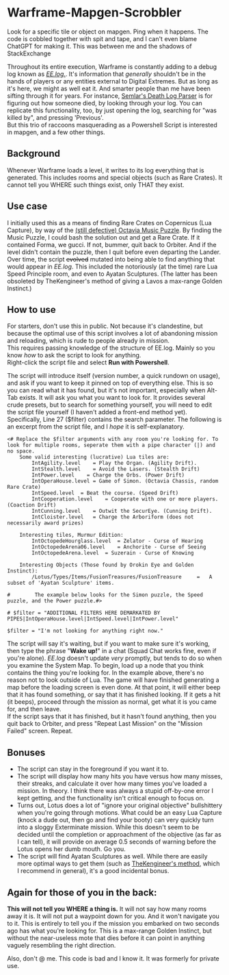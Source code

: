 # Warframe-Mapgen-Scrobbler  
Look for a specific tile or object on mapgen. Ping when it happens. The code is cobbled together with spit and tape, and I can't even blame ChatGPT for making it. This was between me and the shadows of StackExchange  
  
Throughout its entire execution, Warframe is constantly adding to a debug log known as *[EE.log.](https://warframe.fandom.com/wiki/EE.log)*. It's information that *generally* shouldn't be in the hands of players or any entities external to Digital Extremes. But as long as it's here, we might as well eat it. And smarter people than me have been sifting through it for years. For instance, [Semlar's Death Log Parser](https://semlar.com/deathlog) is for figuring out how someone died, by looking through your log. You can replicate this functionality, too, by just opening the log, searching for "was killed by", and pressing 'Previous'.  
But this trio of raccoons masquerading as a Powershell Script is interested in mapgen, and a few other things.  

## Background  
Whenever Warframe loads a level, it writes to its log everything that is generated. This includes rooms and special objects (such as Rare Crates). It cannot tell you WHERE such things exist, only THAT they exist.  

## Use case  
I initially used this as a means of finding Rare Crates on Copernicus (Lua Capture), by way of the [(still defective) Octavia Music Puzzle](https://warframe.fandom.com/wiki/Orokin_Moon#Lua_Music_Puzzle_Room_Solution(s)). By finding the Music Puzzle, I could bash the solution out and get a Rare Crate. If it contained Forma, we gucci. If not, bummer, quit back to Orbiter. And if the level didn't contain the puzzle, then I quit before even departing the Lander.  
Over time, the script ~~evolved~~ mutated into being able to find anything that would appear in *EE.log*. This included the notoriously (at the time) rare Lua Speed Principle room, and even to Ayatan Sculptures. (The latter has been obsoleted by TheKengineer's method of giving a Lavos a max-range Golden Instinct.)  

## How to use  
For starters, don't use this in public. Not because it's clandestine, but because the optimal use of this script involves a lot of abandoning mission and reloading, which is rude to people already in mission.  
This requires passing knowledge of the structure of EE.log. Mainly so you know *how* to ask the script to look for anything.  
Right-click the script file and select **Run with Powershell**.   

The script will introduce itself (version number, a quick rundown on usage), and ask if you want to keep it pinned on top of everything else. This is so you can read what it has found, but it's not important, especially when Alt-Tab exists. It will ask you what you want to look for. It provides several crude presets, but to search for something yourself, you will need to edit the script file yourself (I haven't added a front-end method yet). Specifically, Line 27 ($filter) contains the search parameter. The following is an excerpt from the script file, and I *hope* it is self-explanatory.  
  
```
<# Replace the $filter arguments with any room you're looking for. To look for multiple rooms, seperate them with a pipe character (|) and no space.
    Some valid interesting (lucrative) Lua tiles are:
        IntAgility.level	= Play the Organ. (Agility Drift). 
        IntStealth.level	= Avoid the Lasers. (Stealth Drift)
        IntPower.level	  = Charge the Orbs. (Power Drift)
        IntOperaHouse.level	= Game of Simon. (Octavia Chassis, random Rare Crate)
        IntSpeed.level	= Beat the course. (Speed Drift)
        IntCooperation.level	= Cooperate with one or more players. (Coaction Drift)
        IntCunning.level	= Outwit the SecurEye. (Cunning Drift).
        IntCloister.level	= Charge the Arboriform (does not necessarily award prizes)

    Interesting tiles, Murmur Edition:
        IntOctopedeHourglass.level	= Zelator - Curse of Hearing
        IntOctopedeArena06.level	= Anchorite - Curse of Seeing
        IntOctopedeArena.level	= Suzerain - Curse of Knowing
        
    Interesting Objects (Those found by Orokin Eye and Golden Instinct):
        /Lotus/Types/Items/FusionTreasures/FusionTreasure     =   A subset of 'Ayatan Sculpture' items.         

#        The example below looks for the Simon puzzle, the Speed puzzle, and the Power puzzle.#>

# $filter = "ADDITIONAL FILTERS HERE DEMARKATED BY PIPES|IntOperaHouse.level|IntSpeed.level|IntPower.level"
```
```
$filter = "I'm not looking for anything right now."
```

The script will say it's waiting, but if you want to make sure it's working, then type the phrase "**Wake up!**" in a chat (Squad Chat works fine, even if you're alone). *EE.log* doesn't update *very* promptly, but tends to do so when you examine the System Map. To begin, load up a node that you think contains the thing you're looking for. In the example above, there's no reason not to look outside of Lua. The game will have finished generating a map before the loading screen is even done. At that point, it will either beep that it has found something, or say that it has finished looking. If it gets a hit (it beeps), proceed through the mission as normal, get what it is you came for, and then leave.  
If the script says that it has finished, but it hasn't found anything, then you quit back to Orbiter, and press "Repeat Last Mission" on the "Mission Failed" screen. Repeat.  

## Bonuses  
* The script can stay in the foreground if you want it to.  
* The script will display how many hits you have versus how many misses, their streaks, and calculate it over how many times you've loaded a mission. In theory. I think there was always a stupid off-by-one error I kept getting, and the functionality isn't critical enough to focus on.  
* Turns out, Lotus does a lot of "ignore your original objective" bullshittery when you're going through motions. What could be an easy Lua Capture (knock a dude out, then go and find your booty) can very quickly turn into a sloggy Exterminate mission. While this doesn't seem to be decided until the completion or approachment of the objective (as far as I can tell), it will provide on average 0.5 seconds of warning before the Lotus opens her dumb mouth. Go you.  
* The script will find Ayatan Sculptures as well. While there are easily more optimal ways to get them (such as [TheKengineer's method](https://www.youtube.com/watch?v=LiQWHsgTRB8), which I recommend in general), it's a good incidental bonus.  

## Again for those of you in the back:  
**This will not tell you WHERE a thing is.** It will not say how many rooms away it is. It will not put a waypoint down for you. And it won't navigate you to it. This is entirely to tell you if the mission you embarked on two seconds ago has what you're looking for. This is a max-range Golden Instinct, but without the near-useless mote that dies before it can point in anything vaguely resembling the right direction.  

Also, don't @ me. This code is bad and I know it. It was formerly for private use.  
